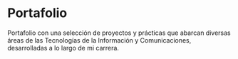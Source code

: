 # Portafolio
Portafolio con una selección de proyectos y prácticas que abarcan diversas áreas de las Tecnologías de la Información y Comunicaciones, desarrolladas a lo largo de mi carrera.
